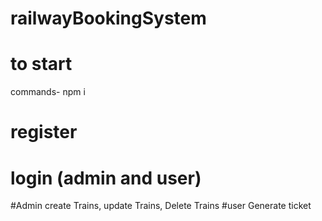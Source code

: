 # railwayBookingSystem


# to start
commands-
npm i


# register
# login (admin and user)

#Admin
create Trains, update Trains, Delete Trains
#user
Generate  ticket
